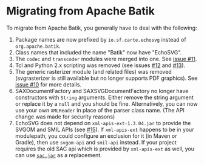 # Migrating from Apache Batik

 To migrate from Apache Batik, you generally have to deal with the following:

1) Package names are now prefixed by `io.sf.carte.echosvg` instead of
   `org.apache.batik`.
2) Class names that included the name "Batik" now have "EchoSVG".
3) The `codec` and `transcoder` modules were merged into one. See [issue #11](https://github.com/css4j/echosvg/issues/11).
4) Tcl and Python 2.x scripting was removed (see issues [#12](https://github.com/css4j/echosvg/issues/12)
   and [#13](https://github.com/css4j/echosvg/issues/13)).
5) The generic rasterizer module (and related files) was removed (svgrasterizer
   is still available but no longer supports PDF graphics). See [issue #10](https://github.com/css4j/echosvg/issues/10)
   for more details.
6) SAXDocumentFactory and SAXSVGDocumentFactory no longer have constructors with
   `String` arguments. Either remove the string argument or replace it by a
   `null` and you should be fine. Alternatively, you can now use your own
   `XMLReader` in place of the parser class name. (The API change was made for
   security reasons)
7) EchoSVG does not depend on `xml-apis-ext-1.3.04.jar` to provide the SVGOM and
   SMIL APIs (see [#15](https://github.com/css4j/echosvg/issues/15)).
   If `xml-apis-ext` happens to be in your modulepath, you could configure an
   exclusion for it (in Maven or Gradle), then use `svgom-api` and `smil-api`
   instead. If your project requires the old SAC api which is provided by
   `xml-apis-ext` as well, you can use [`sac.jar`](https://mvnrepository.com/artifact/org.w3c.css/sac)
   as a replacement.
